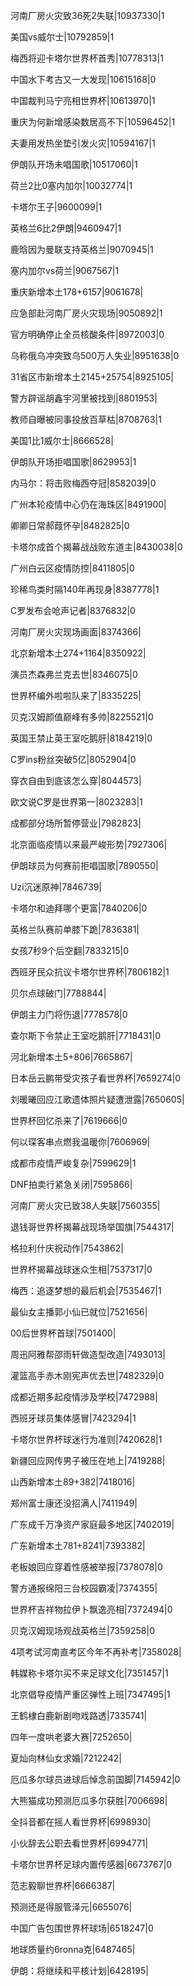 河南厂房火灾致36死2失联|10937330|1

美国vs威尔士|10792859|1

梅西将迎卡塔尔世界杯首秀|10778313|1

中国水下考古又一大发现|10615168|0

中国裁判马宁亮相世界杯|10613970|1

重庆为何新增感染数居高不下|10596452|1

夫妻用发热坐垫引发火灾|10594167|1

伊朗队开场未唱国歌|10517060|1

荷兰2比0塞内加尔|10032774|1

卡塔尔王子|9600099|1

英格兰6比2伊朗|9460947|1

鹿晗因为曼联支持英格兰|9070945|1

塞内加尔vs荷兰|9067567|1

重庆新增本土178+6157|9061678|

应急部赴河南厂房火灾现场|9050892|1

官方明确停止全员核酸条件|8972003|0

乌称俄乌冲突致乌500万人失业|8951638|0

31省区市新增本土2145+25754|8925105|

警方辟谣胡鑫宇河里被找到|8801953|

教师自曝被同事投放百草枯|8708763|1

美国1比1威尔士|8666528|

伊朗队开场拒唱国歌|8629953|1

内马尔：将击败梅西夺冠|8582039|0

广州本轮疫情中心仍在海珠区|8491900|

卿卿日常郝葭怀孕|8482825|0

卡塔尔成首个揭幕战战败东道主|8430038|0

广州白云区疫情防控|8411805|0

珍稀鸟类时隔140年再现身|8387778|1

C罗发布会呛声记者|8376832|0

河南厂房火灾现场画面|8374366|

北京新增本土274+1164|8350922|

演员杰森弗兰克去世|8346075|0

世界杯编外啦啦队来了|8335225|

贝克汉姆颜值巅峰有多帅|8225521|0

英国王禁止英王室吃鹅肝|8184219|0

C罗ins粉丝突破5亿|8052904|0

穿衣自由到底该怎么穿|8044573|

欧文说C罗是世界第一|8023283|1

成都部分场所暂停营业|7982823|

北京面临疫情以来最严峻形势|7927306|

伊朗球员为何赛前拒唱国歌|7890550|

Uzi沉迷原神|7846739|

卡塔尔和迪拜哪个更富|7840206|0

英格兰队赛前单膝下跪|7836381|

女孩7秒9个后空翻|7833215|0

西班牙民众抗议卡塔尔世界杯|7806182|1

贝尔点球破门|7788844|

伊朗主力门将伤退|7778578|0

查尔斯下令禁止王室吃鹅肝|7718431|0

河北新增本土5+806|7665867|

日本岳云鹏带受灾孩子看世界杯|7659274|0

刘暖曦回应江歌遗体照片疑遭泄露|7650605|

世界杯回忆杀来了|7619666|0

何以琛客串点燃我温暖你|7606969|

成都市疫情严峻复杂|7599629|1

DNF拍卖行紧急关闭|7595866|

河南厂房火灾已致38人失联|7560355|

退钱哥世界杯揭幕战现场举国旗|7544317|

格拉利什庆祝动作|7543862|

世界杯揭幕战球迷众生相|7537317|0

梅西：追逐梦想的最后机会|7535467|1

最仙女主播郭小仙已就位|7521656|

00后世界杯首球|7501400|

周迅阿雅帮邵雨轩做造型改造|7493013|

灌篮高手赤木刚宪声优去世|7482329|0

成都近期多起疫情涉及学校|7472988|

西班牙球员集体感冒|7423294|1

卡塔尔世界杯球迷行为准则|7420628|1

新疆回应网传男子被压在地上|7419288|

山西新增本土89+382|7418016|

郑州富士康还没招满人|7411949|

广东成千万净资产家庭最多地区|7402019|

广东新增本土781+8241|7393382|

老板娘回应穿着性感被举报|7378078|0

警方通报绵阳三台校园霸凌|7374355|

世界杯吉祥物拉伊卜飘逸亮相|7372494|0

贝克汉姆现场观战英格兰|7359258|0

4项考试河南直考区今年不再补考|7358028|

韩媒称卡塔尔买不来足球文化|7351457|1

北京倡导疫情严重区弹性上班|7347495|1

王鹤棣白鹿新剧吻戏路透|7335741|

四年一度哄老婆大赛|7252650|

夏灿向林仙女求婚|7212242|

厄瓜多尔球员进球后悼念前国脚|7145942|0

大熊猫成功预测厄瓜多尔获胜|7006698|

全抖音都在摇人看世界杯|6998930|

小伙辞去公职去看世界杯|6994771|

卡塔尔世界杯足球内置传感器|6673767|0

范志毅聊世界杯|6666387|

预测还是得服管泽元|6655076|

中国广告包围世界杯球场|6518247|0

地球质量约6ronna克|6487465|

伊朗：将继续和平核计划|6428195|

